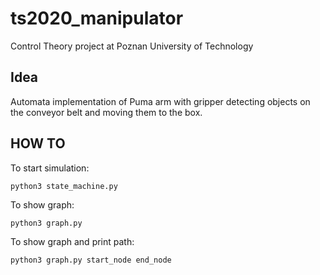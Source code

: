 # ts2020_manipulator
Control Theory project at Poznan University of Technology

## Idea
Automata implementation of Puma arm with gripper detecting objects on the conveyor belt and moving them to the box.

## HOW TO 
To start simulation:
```
python3 state_machine.py
```

To show graph:
```
python3 graph.py
```

To show graph and print path:
```
python3 graph.py start_node end_node
```
